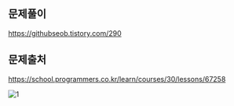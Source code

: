 ## 문제풀이
https://githubseob.tistory.com/290
## 문제출처
https://school.programmers.co.kr/learn/courses/30/lessons/67258

![1](https://github.com/GitHubSeob/Self_Study/assets/83795383/4185afa5-6110-4d05-b2cb-c12cf5bacdd6)